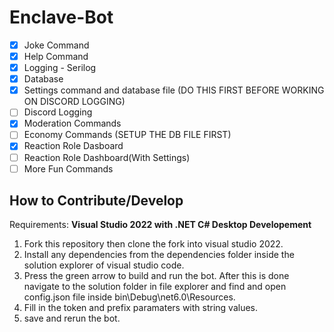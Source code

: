 # Enclave-Bot
- [X] Joke Command
- [X] Help Command
- [X] Logging - Serilog
- [X] Database
- [X] Settings command and database file (DO THIS FIRST BEFORE WORKING ON DISCORD LOGGING)
- [ ] Discord Logging
- [X] Moderation Commands
- [ ] Economy Commands (SETUP THE DB FILE FIRST)
- [X] Reaction Role Dasboard
- [ ] Reaction Role Dashboard(With Settings)
- [ ] More Fun Commands 

## How to Contribute/Develop ##
Requirements:
  **Visual Studio 2022 with .NET C# Desktop Developement**
  
1. Fork this repository then clone the fork into visual studio 2022.
2. Install any dependencies from the dependencies folder inside the solution explorer of visual studio code.
3. Press the green arrow to build and run the bot. After this is done navigate to the solution folder in file explorer and find and open config.json file inside bin\Debug\net6.0\Resources.
4. Fill in the token and prefix paramaters with string values.
5. save and rerun the bot.

